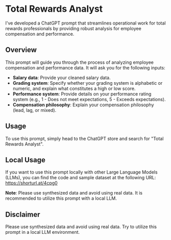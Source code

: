 # Total Rewards Analyst

I've developed a ChatGPT prompt that streamlines operational work for total rewards professionals by providing robust analysis for employee compensation and performance.

## Overview

This prompt will guide you through the process of analyzing employee compensation and performance data. It will ask you for the following inputs:

- **Salary data**: Provide your cleaned salary data.
- **Grading system**: Specify whether your grading system is alphabetic or numeric, and explain what constitutes a high or low score.
- **Performance system**: Provide details on your performance rating system (e.g., 1 - Does not meet expectations, 5 - Exceeds expectations).
- **Compensation philosophy**: Explain your compensation philosophy (lead, lag, or mixed).

## Usage

To use this prompt, simply head to the ChatGPT store and search for "Total Rewards Analyst".

## Local Usage

If you want to use this prompt locally with other Large Language Models (LLMs), you can find the code and sample dataset at the following URL: https://shorturl.at/4cpg0

**Note**: Please use synthesized data and avoid using real data. It is recommended to utilize this prompt with a local LLM.

## Disclaimer

Please use synthesized data and avoid using real data. Try to utilize this prompt in a local LLM environment.
